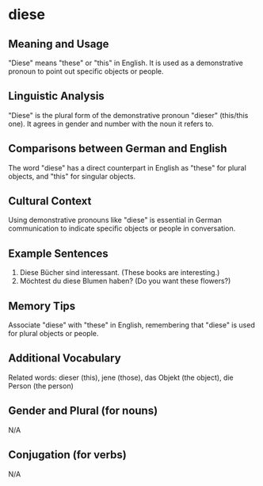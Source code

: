 # diese
## Meaning and Usage
"Diese" means "these" or "this" in English. It is used as a demonstrative pronoun to point out specific objects or people.

## Linguistic Analysis
"Diese" is the plural form of the demonstrative pronoun "dieser" (this/this one). It agrees in gender and number with the noun it refers to.

## Comparisons between German and English
The word "diese" has a direct counterpart in English as "these" for plural objects, and "this" for singular objects.

## Cultural Context
Using demonstrative pronouns like "diese" is essential in German communication to indicate specific objects or people in conversation.

## Example Sentences
1. Diese Bücher sind interessant. (These books are interesting.)
2. Möchtest du diese Blumen haben? (Do you want these flowers?)

## Memory Tips
Associate "diese" with "these" in English, remembering that "diese" is used for plural objects or people.

## Additional Vocabulary
Related words: dieser (this), jene (those), das Objekt (the object), die Person (the person)

## Gender and Plural (for nouns)
N/A

## Conjugation (for verbs)
N/A